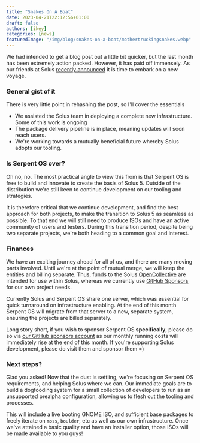 ```yaml
---
title: "Snakes On A Boat"
date: 2023-04-21T22:12:56+01:00
draft: false
authors: [ikey]
categories: [news]
featuredImage: "/img/blog/snakes-on-a-boat/mothertruckingsnakes.webp"
---
```


We had intended to get a blog post out a little bit quicker, but the last month has been extremely
action packed. However, it has paid off immensely. As our friends at Solus [recently announced](https://getsol.us/2023/04/18/a-new-voyage/)
it is time to embark on a new voyage.

<!--more-->

### General gist of it

There is very little point in rehashing the post, so I'll cover the essentials

 - We assisted the Solus team in deploying a complete new infrastructure. Some of this work is ongoing
 - The package delivery pipeline is in place, meaning updates will soon reach users.
 - We're working towards a mutually beneficial future whereby Solus adopts our tooling.

### Is Serpent OS over?

Oh no, no. The most practical angle to view this from is that Serpent OS is free to build and innovate to create the
basis of Solus 5. Outside of the distribution we're still keen to continue development on our tooling
and strategies.

It is therefore critical that we continue development, and find the best approach for both projects, to make
the transition to Solus 5 as seamless as possible. To that end we will still need to produce ISOs and have an
active community of users and testers. During this transition period, despite being two separate projects, we're both
heading to a common goal and interest.

### Finances

We have an exciting journey ahead for all of us, and there are many moving parts involved. Until we're at the point
of mutual merge, we will keep the entities and billing separate. Thus, funds to the Solus [OpenCollective](https://opencollective.com/getsolus)
are intended for use within Solus, whereas we currently use [GitHub Sponsors](https://github.com/sponsors/ikeycode?o=sd&sc=t)
for our own project needs.

Currently Solus and Serpent OS share one server, which was essential for quick turnaround on infrastructure enabling.
At the end of this month Serpent OS will migrate from that server to a new, separate system, ensuring the projects
are billed separately.

Long story short, if you wish to sponsor Serpent OS **specifically**, please do so via [our GitHub sponsors account](https://github.com/sponsors/ikeycode?o=sd&sc=t) as our monthly running costs
will immediately rise at the end of this month. If you're supporting Solus development, please do visit them and sponsor them =)

### Next steps?

Glad you asked! Now that the dust is settling, we're focusing on Serpent OS requirements, and helping Solus where we can.
Our immediate goals are to build a dogfooding system for a small collection of developers to run as an unsupported prealpha
configuration, allowing us to flesh out the tooling and processes.

This will include a live booting GNOME ISO, and sufficient base packages to freely iterate on `moss`, `boulder`, etc as well
as our own infrastructure. Once we've attained a basic quality and have an installer option, those ISOs will be made available
to you guys!
